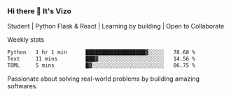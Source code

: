 ### Hi there 👋 It's Vizo

Student | Python Flask & React | Learning by building | Open to Collaborate

Weekly stats
<!--START_SECTION:waka-->

```txt
Python   1 hr 1 min      ███████████████████▓░░░░░   78.68 %
Text     11 mins         ███▓░░░░░░░░░░░░░░░░░░░░░   14.56 %
TOML     5 mins          █▓░░░░░░░░░░░░░░░░░░░░░░░   06.75 %
```

<!--END_SECTION:waka-->


Passionate about solving real-world problems by building amazing softwares.
